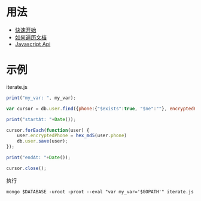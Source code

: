 # 用法

+ [快速开始](https://docs.mongodb.com/manual/reference/mongo-shell/#basic-shell-javascript-operations)
+ [如何遍历文档](https://docs.mongodb.com/manual/tutorial/iterate-a-cursor/index.html)
+ [Javascript Api](https://docs.mongodb.com/manual/reference/method/)

# 示例

iterate.js
```js
print("my_var: ", my_var);

var cursor = db.user.find({phone:{"$exists":true, "$ne":""}, encryptedPhone:{"$exists":false}}).noCursorTimeout();

print("startAt: "+Date());

cursor.forEach(function(user) {
    user.encryptedPhone = hex_md5(user.phone)
    db.user.save(user);
});

print("endAt: "+Date());

cursor.close();
```

执行
```
mongo $DATABASE -uroot -proot --eval "var my_var='$GOPATH'" iterate.js
```
